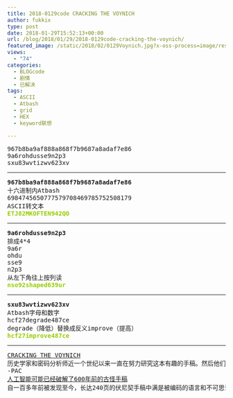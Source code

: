 ```yaml
---
title: 2018-0129code CRACKING THE VOYNICH
author: fukkix
type: post
date: 2018-01-29T15:52:13+00:00
url: /blog/2018/01/29/2018-0129code-cracking-the-voynich/
featured_image: /static/2018/02/0129Voynich.jpg?x-oss-process=image/resize,m_fill,w_700,h_220
views:
  - "74"
categories:
  - BLOGcode
  - 剧情
  - 已解决
tags:
  - ASCII
  - Atbash
  - grid
  - HEX
  - keyword联想

---
```

<pre>967b8ba9af888a868f7b9687a8adaf7e86
9a6rohdusse9n2p3
sxu83wvtizwv623xv<!--more--></pre>

* * *

<pre><strong>967b8ba9af888a868f7b9687a8adaf7e86</strong>
十六进制内Atbash
6984745650777579708469785752508179
ASCII转文本
<span style="color: #99cc00;"><strong>ETJ82MKOFTEN942QO</strong></span></pre>

* * *

<pre><strong>9a6rohdusse9n2p3
</strong>排成4*4
9a6r
ohdu
sse9
n2p3
从左下角往上按列读<strong>
<span style="color: #99cc00;">nso92shaped639ur</span></strong></pre>

* * *

<pre><strong>sxu83wvtizwv623xv
</strong>Atbash字母和数字
hcf27degrade487ce
degrade（降低）替换成反义improve（提高）<strong>
<span style="color: #99cc00;">hcf27improve487ce</span></strong></pre>

* * *

<pre><a href="http://investigate.ingress.com/2018/01/29/cracking-the-voynich/">CRACKING THE VOYNICH
</a>历史学家和密码分析师近一个世纪以来一直在努力研究这本有趣的手稿。然后他们决定使用人工智能……
-PAC
<a href="https://gizmodo.com/artificial-intelligence-may-have-cracked-freaky-600-yea-1822519232">人工智能可能已经破解了600年前的古怪手稿</a>
自一百多年前被发现至今，长达240页的伏尼契手稿中满是被编码的语言和不可思议的插图，令语言学家和密码学家很困惑。通过人工智能，加拿大研究员在解开该文本隐晦意义的路上迈出了一大步。</pre>